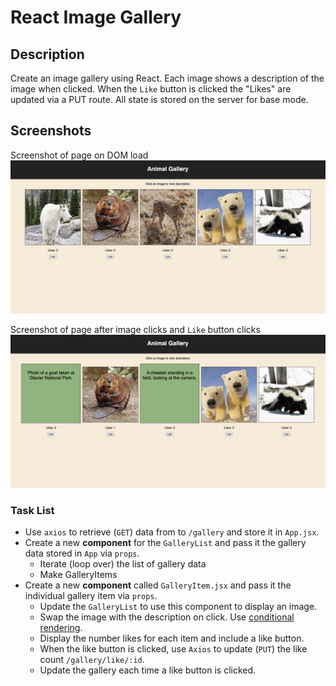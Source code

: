 # React Image Gallery

## Description

Create an image gallery using React. Each image shows a description of the image when clicked. When the `Like` button is clicked the "Likes" are updated via a PUT route. All state is stored on the server for base mode.

## Screenshots

Screenshot of page on DOM load
![mockup one](wireframes/screenshot-1.png)

Screenshot of page after image clicks and `Like` button clicks
![mockup two](wireframes/screenshot-2.png)

### Task List
- Use `axios` to retrieve (`GET`) data from to `/gallery` and store it in `App.jsx`.
- Create a new **component** for the `GalleryList` and pass it the gallery data stored in `App` via `props`.
    - Iterate (loop over) the list of gallery data
    - Make GalleryItems
- Create a new **component** called `GalleryItem.jsx` and pass it the individual gallery item via `props`. 
    - Update the `GalleryList` to use this component to display an image.
    - Swap the image with the description on click. Use [conditional rendering](https://reactjs.org/docs/conditional-rendering.html).
    - Display the number likes for each item and include a like button.
    - When the like button is clicked, use `Axios` to update (`PUT`) the like count `/gallery/like/:id`.
    - Update the gallery each time a like button is clicked.
